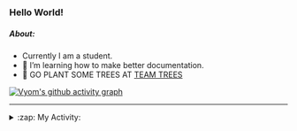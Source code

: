 ### Hello World!

##### About:
- Currently I am a student.
- 🌱 I’m learning how to make better documentation.
- 🌱 GO PLANT SOME TREES AT [TEAM TREES](https://teamtrees.org/)

[![Vyom's github activity graph](https://activity-graph.herokuapp.com/graph?username=Vyvy-vi)](https://github.com/ashutosh00710/github-readme-activity-graph)

---
<details>
  <summary>:zap: My Activity:</summary>
  
<!--START_SECTION:waka-->
![Code Time](http://img.shields.io/badge/Code%20Time-884%20hrs%2030%20mins-blue)

**I'm a Night 🦉** 

```text
🌞 Morning    94 commits     ███░░░░░░░░░░░░░░░░░░░░░░   11.62% 
🌆 Daytime    217 commits    ██████░░░░░░░░░░░░░░░░░░░   26.82% 
🌃 Evening    268 commits    ████████░░░░░░░░░░░░░░░░░   33.13% 
🌙 Night      230 commits    ███████░░░░░░░░░░░░░░░░░░   28.43%

```
📅 **I'm Most Productive on Sunday** 

```text
Monday       124 commits    ███░░░░░░░░░░░░░░░░░░░░░░   15.33% 
Tuesday      125 commits    ███░░░░░░░░░░░░░░░░░░░░░░   15.45% 
Wednesday    104 commits    ███░░░░░░░░░░░░░░░░░░░░░░   12.86% 
Thursday     112 commits    ███░░░░░░░░░░░░░░░░░░░░░░   13.84% 
Friday       108 commits    ███░░░░░░░░░░░░░░░░░░░░░░   13.35% 
Saturday     79 commits     ██░░░░░░░░░░░░░░░░░░░░░░░   9.77% 
Sunday       157 commits    ████░░░░░░░░░░░░░░░░░░░░░   19.41%

```


📊 **This Week I Spent My Time On** 

```text
🔥 Editors: 
No Activity Tracked This Week

🐱‍💻 Projects: 
No Activity Tracked This Week

```


 Last Updated on 24/09/2022 00:14:09 UTC
<!--END_SECTION:waka-->
</details>
